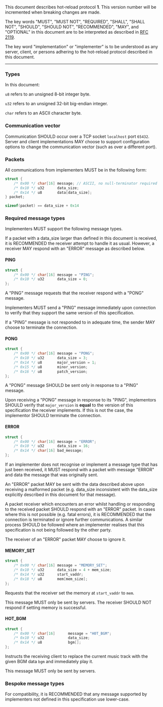 This document describes hot-reload protocol **1**. This version number will be incremented when breaking changes are made.

The key words "MUST", "MUST NOT", "REQUIRED", "SHALL", "SHALL NOT", "SHOULD", "SHOULD NOT", "RECOMMENDED",  "MAY", and "OPTIONAL" in this document are to be interpreted as described in [RFC 2119](https://tools.ietf.org/html/rfc2119).

The key word "implementation" or "implementer" is to be understood as any server, client, or persons adhering to the hot-reload protocol described in this document.

---

### Types

In this document:

`u8` refers to an unsigned 8-bit integer byte.

`u32` refers to an unsigned 32-bit big-endian integer.

`char` refers to an ASCII character byte.

### Communication vector

Communication SHOULD occur over a TCP socket `localhost` port `65432`. Server and client implementations MAY choose to support configuration options to change the communication vector (such as over a different port).

### Packets

All communications from implementers MUST be in the following form:
```c
struct {
    /* 0x00 */ char[16] message; // ASCII, no null-terminator required
    /* 0x10 */ u32      data_size;
    /* 0x14 */ u8       data[data_size];
} packet;

sizeof(packet) == data_size + 0x14
```

### Required message types

Implementers MUST support the following message types.

If a packet with a data_size larger than defined in this document is received, it is RECOMMENDED the receiver attempt to handle it as usual. However, a receiver MAY respond with an "ERROR" message as described below.

#### PING

```c
struct {
    /* 0x00 */ char[16] message = "PING";
    /* 0x10 */ u32      data_size = 0;
};
```

A "PING" message requests that the receiver respond with a "PONG" message.

Implementers MUST send a "PING" message immediately upon connection to verify that they support the same version of this specification.

If a "PING" message is not responded to in adequate time, the sender MAY choose to terminate the connection.

#### PONG

```c
struct {
    /* 0x00 */ char[16] message = "PONG";
    /* 0x10 */ u32      data_size = 3;
    /* 0x14 */ u8       major_version = 1;
    /* 0x15 */ u8       minor_version;
    /* 0x16 */ u8       patch_version;
};
```

A "PONG" message SHOULD be sent only in response to a "PING" message.

Upon receiving a "PONG" message in response to its "PING", implementors SHOULD verify that `major_version` is **equal** to the version of this specification the receiver implements. If this is not the case, the implementor SHOULD terminate the connection.

#### ERROR

```c
struct {
    /* 0x00 */ char[16] message = "ERROR";
    /* 0x10 */ u32      data_size = 16;
    /* 0x14 */ char[16] bad_message;
};
```

If an implementer does not recognise or implement a message type that has just been received, it MUST respond with a packet with message "ERROR" and data the message that was originally sent.

An "ERROR" packet MAY be sent with the data described above upon receiving a malformed packet (e.g. data_size inconsistent with the data_size explicitly described in this document for that message).

A packet receiver which encounters an error whilst handling or responding to the received packet SHOULD respond with an "ERROR" packet. In cases where this is not possible (e.g. fatal errors), it is RECOMMENDED that the connection is terminated or ignore further communications. A similar process SHOULD be followed where an implementer realises that this specification is not being followed by the other party.

The receiver of an "ERROR" packet MAY choose to ignore it.

#### MEMORY_SET

```c
struct {
    /* 0x00 */ char[16] message = "MEMORY_SET";
    /* 0x10 */ u32      data_size = 4 + mem_size;
    /* 0x14 */ u32      start_vaddr;
    /* 0x18 */ u8       mem[mem_size];
};
```

Requests that the receiver set the memory at `start_vaddr` to `mem`.

This message MUST only be sent by servers. The receiver SHOULD NOT respond if setting memory is successful.


#### HOT_BGM

```c
struct {
    /* 0x00 */ char[16]      message = "H0T_BGM";
    /* 0x10 */ u32           data_size;
    /* 0x14 */ u8            bgm[];
};
```

Instructs the receiving client to replace the current music track with the given BGM data `bgm` and immediately play it.

This message MUST only be sent by servers.

### Bespoke message types

For compatibility, it is RECOMMENDED that any message supported by implementers not defined in this specification use lower-case.
